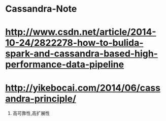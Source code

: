 # Cassandra-Note
# http://www.csdn.net/article/2014-10-24/2822278-how-to-bulida-spark-and-cassandra-based-high-performance-data-pipeline
# http://yikebocai.com/2014/06/cassandra-principle/
1. 高可靠性,高扩展性
